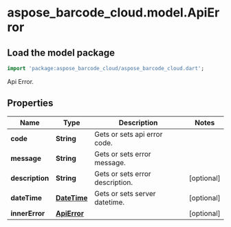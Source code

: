 # aspose_barcode_cloud.model.ApiError

## Load the model package

```dart
import 'package:aspose_barcode_cloud/aspose_barcode_cloud.dart';
```
Api Error.

## Properties

Name | Type | Description | Notes
---- | ---- | ----------- | -----
**code** | **String** | Gets or sets api error code. | 
**message** | **String** | Gets or sets error message. | 
**description** | **String** | Gets or sets error description. | [optional] 
**dateTime** | [**DateTime**](DateTime.md) | Gets or sets server datetime. | [optional] 
**innerError** | [**ApiError**](ApiError.md) |  | [optional] 

